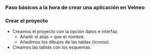 


### Paso básicos a la hora de crear una aplicación en Velneo
### Crear el proyecto
* Creamos el proyecto con la opción datos e interfaz.
  * Añadir el alias = que el nombre.
  * Añadimos los dibujos de las tablas (iconos).
* Creamos las tablas con los esquemas.

<!--stackedit_data:
eyJoaXN0b3J5IjpbMTEyNzk1NjgzMl19
-->